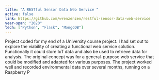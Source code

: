 ```yaml
---
title: "A RESTful Sensor Data Web Service "
active: false 
link: https://github.com/wrenzenzen/restful-sensor-data-web-service
year-span: "2020"
tech: ["Python", "Flask", "MongoDB"]
---
```


Project coded for my end of a University course project. I had set out to explore the viability of creating a functional web service solution. Functionally it could store IoT data and also be used to retrieve data for analysis. The original concept was for a general-purpose web service that could be modified and adapted for various purposes. The project worked well and recorded environmental data over several months, running on a Raspberry P
